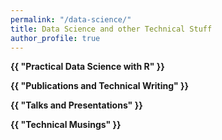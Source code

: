 ```yaml
---
permalink: "/data-science/"
title: Data Science and other Technical Stuff
author_profile: true
---
```


<!-- Based on gradfolio projects.md but I'm doing it by hand-->
<div class="ProjectContainer">

  <div class="gallery">
  <div class="projectTile">
        <a href="{{ "/practical-data-science-with-r/" | prepend: site.baseurl | prepend: site.url }}" style="text-decoration: none">
          <span>
              <p><strong>{{ "Practical Data Science with R" }}</strong></p>
          </span>
        </a>
  </div>

  <div class="projectTile">
        <a href="{{ "/nina-technical" | prepend: site.baseurl | prepend: site.url }}" style="text-decoration: none">
          <span>
              <p><strong>{{ "Publications and Technical Writing" }}</strong></p>
          </span>
        </a>
  </div>

  <div class="projectTile">
        <a href="{{ "/talks/" | prepend: site.baseurl | prepend: site.url }}" style="text-decoration: none">
          <span>
              <p><strong>{{ "Talks and Presentations" }}</strong></p>
          </span>
        </a>
  </div>

   <div class="projectTile">
        <a href="{{ "/year-archive/" | prepend: site.baseurl | prepend: site.url }}" style="text-decoration: none">
          <span>
              <p><strong>{{ "Technical Musings" }}</strong></p>
          </span>
        </a>
  </div>

  </div>
</div>